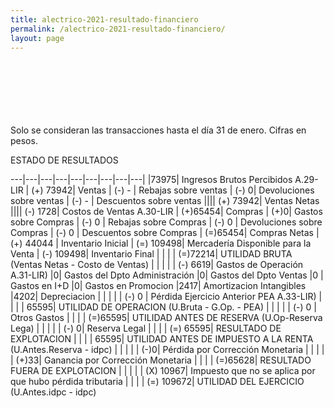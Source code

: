 ```yaml
--- 
title: alectrico-2021-resultado-financiero
permalink: /alectrico-2021-resultado-financiero/ 
layout: page
--- 
```

<br> <br> <br> <br> <br> <br> 
Solo se consideran las transacciones hasta el día 31 de enero.
Cifras en pesos.

ESTADO DE RESULTADOS 

---|---|---|---|---|---|---|---|---|
|73975| Ingresos Brutos Percibidos A.29-LIR
| (+) 73942| Ventas
| (-) -  |  Rebajas sobre ventas
| (-) 0| Devoluciones sobre ventas
| (-) - | Descuentos sobre ventas
|||| (+) 73942| Ventas Netas
|||| (-) 1728| Costos de Ventas A.30-LIR
| (+)65454| Compras
| (+)0| Gastos sobre Compras
| (-) 0 | Rebajas sobre Compras
| (-) 0 | Devoluciones sobre Compras
| (-) 0 | Descuentos sobre Compras
| (=)65454| Compras Netas
| (+) 44044	| Inventario Inicial
| (=) 109498| Mercadería Disponible para la Venta 
| (-) 109498| Inventario Final 
| | | | (=)72214| UTILIDAD BRUTA (Ventas Netas - Costo de Ventas)
| | | | | (-) 6619| Gastos de Operación A.31-LIR)
|0| Gastos del Dpto Administración
|0| Gastos del Dpto Ventas
|0 | Gastos en I+D
|0|  Gastos en Promocion
|2417| Amortizacion Intangibles
|4202| Depreciacion
| | | | | (-) 0 | Pérdida Ejercicio Anterior PEA A.33-LIR)
| | | | 65595| UTILIDAD DE OPERACION (U.Bruta - G.Op. - PEA)
| | | | | (-) 0 | Otros Gastos
| | | | (=)65595| UTILIDAD ANTES DE RESERVA (U.Op-Reserva Lega)
| | | | | (-) 0| Reserva Legal
| | | | (=) 65595| RESULTADO DE EXPLOTACION
| | | |     65595| UTILIDAD ANTES DE IMPUESTO A LA RENTA (U.Antes.Reserva - idpc)
| | | | | (-)0| Pérdida por Corrección Monetaria
 | | | | | (+)33| Ganancia por Corrección Monetaria
 | | | | (=)65628| RESULTADO FUERA DE EXPLOTACION
| | | | | (X) 10967| Impuesto que no se aplica por que hubo pérdida tributaria
| | | | (=) 109672| UTILIDAD DEL EJERCICIO (U.Antes.idpc - idpc)
